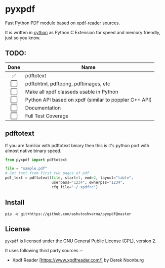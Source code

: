 # pyxpdf
Fast Python PDF module based on [xpdf-reader](https://www.xpdfreader.com/) sources.

It is written in [cython](https://cython.org/) as Python C Extension for speed and memory friendly, just so you know.

## TODO:

Done | Name
:---:| ---
✅| pdftotext
⬜️| pdftohtml, pdftopng, pdftimages, etc
⬜️| Make all xpdf classeds usable in Python 
⬜️| Python API based on xpdf (similar to poppler C++ API) 
⬜️| Documentation
⬜️| Full Test Coverage


## pdftotext
If you are familiar with pdftotext binary then this is it's python port with almost native binary speed.

```python
from pyxpdf import pdftotext

file = "sample.pdf"
# Get text from first two pages of pdf
pdf_text = pdftotext(file, start=1, end=2, layout="table",
                     userpass="1234", ownerpss="1234", 
                     cfg_file="~/.xpdfrc")
```

## Install
```
pip -e git+https://github.com/ashutoshvarma/pyxpdf@master
``` 

## License
`pyxpdf` is licensed under the GNU General Public License (GPL), version 2.

It uses following third party sources :-
- Xpdf Reader [https://www.xpdfreader.com/] by Derek Noonburg
 



